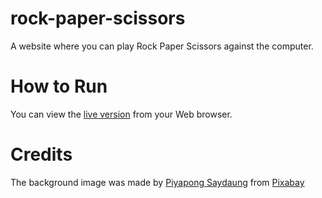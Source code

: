 # rock-paper-scissors
A website where you can play Rock Paper Scissors against the computer.

# How to Run
You can view the [live version](https://jonathanbernal.github.io/rock-paper-scissors/) from your Web browser.

# Credits
The background image was made by <a href="https://pixabay.com/users/saydung89-18713596/?utm_source=link-attribution&amp;utm_medium=referral&amp;utm_campaign=image&amp;utm_content=5783835">Piyapong Saydaung</a> from <a href="https://pixabay.com//?utm_source=link-attribution&amp;utm_medium=referral&amp;utm_campaign=image&amp;utm_content=5783835">Pixabay</a>
